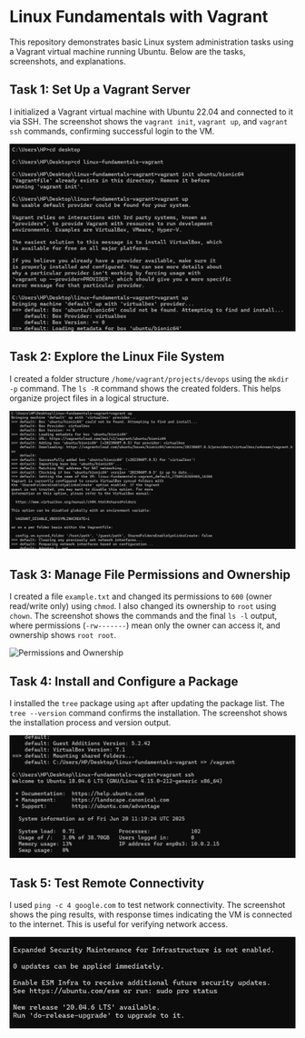 # Linux Fundamentals with Vagrant

This repository demonstrates basic Linux system administration tasks using a Vagrant virtual machine running Ubuntu. Below are the tasks, screenshots, and explanations.

## Task 1: Set Up a Vagrant Server
I initialized a Vagrant virtual machine with Ubuntu 22.04 and connected to it via SSH. The screenshot shows the `vagrant init`, `vagrant up`, and `vagrant ssh` commands, confirming successful login to the VM.

![Vagrant Initialization and Login](images/screenshot1_vagrant_init.png)

## Task 2: Explore the Linux File System
I created a folder structure `/home/vagrant/projects/devops` using the `mkdir -p` command. The `ls -R` command shows the created folders. This helps organize project files in a logical structure.

![Folder Structure](images/screenshot2_folder_structure.png)

## Task 3: Manage File Permissions and Ownership
I created a file `example.txt` and changed its permissions to `600` (owner read/write only) using `chmod`. I also changed its ownership to `root` using `chown`. The screenshot shows the commands and the final `ls -l` output, where permissions (`-rw-------`) mean only the owner can access it, and ownership shows `root root`.

![Permissions and Ownership](images/screenshot3_permissions.png)

## Task 4: Install and Configure a Package
I installed the `tree` package using `apt` after updating the package list. The `tree --version` command confirms the installation. The screenshot shows the installation process and version output.

![Package Installation](images/screenshot4_package_install.png)

## Task 5: Test Remote Connectivity
I used `ping -c 4 google.com` to test network connectivity. The screenshot shows the ping results, with response times indicating the VM is connected to the internet. This is useful for verifying network access.

![Ping Result](images/screenshot5_ping)